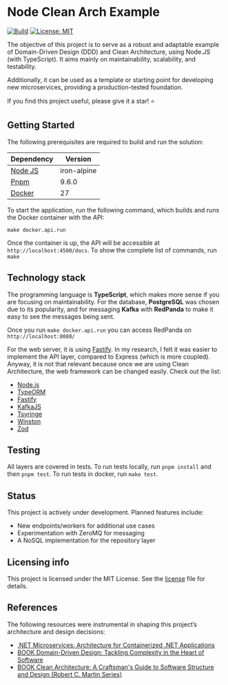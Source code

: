# Node Clean Arch Example

[![Build](https://github.com/fghbittencourt/node-clean-arch/actions/workflows/CI.yml/badge.svg)](https://github.com/fghbittencourt/node-clean-arch/actions/workflows/CI.yml) [![License: MIT](https://img.shields.io/badge/License-MIT-yellow.svg)](https://opensource.org/licenses/MIT)

The objective of this project is to serve as a robust and adaptable example of Domain-Driven Design (DDD) and Clean Architecture, using Node.JS (with TypeScript). It aims mainly on maintainability, scalability, and testability.

Additionally, it can be used as a template or starting point for developing new microservices, providing a production-tested foundation.

If you find this project useful, please give it a star! ⭐

## Getting Started

The following prerequisites are required to build and run the solution:

| Dependency | Version |
| -------------- | -------------- |
| [Node JS](https://nodejs.org/) | iron-alpine |
| [Pnpm](https://pnpm.io/installation) | 9.6.0 |
| [Docker](https://docs.docker.com/engine/install/) | 27 |

To start the application, run the following command, which builds and runs the Docker container with the API:

`make docker.api.run`

Once the container is up, the API will be accessible at `http://localhost:4500/docs`.
To show the complete list of commands, run `make`

## Technology stack

The programming language is **TypeScript**, which makes more sense if you are focusing on maintainability. For the database, **PostgreSQL** was chosen due to its popularity, and for messaging **Kafka** with **RedPanda** to make it easy to see the messages being sent.

Once you run `make docker.api.run` you can access RedPanda on `http://localhost:8080/`

For the web server, it is using [Fastify](https://fastify.dev/). In my research, I felt it was easier to implement the API layer, compared to Express (which is more coupled). Anyway, it is not that relevant because once we are using Clean Architecture, the web framework can be changed easily. Check out the list:

- [Node.js](https://nodejs.org/)
- [TypeORM](https://typeorm.io/)
- [Fastify](https://fastify.dev)
- [KafkaJS](https://kafka.js.org/)
- [Tsyringe](https://github.com/microsoft/tsyringe)
- [Winston](https://github.com/winstonjs/winston)
- [Zod](https://zod.dev/)

## Testing

All layers are covered in tests. To run tests locally, run `pnpm install` and then `pnpm test`. To run tests in docker, run `make test`.

## Status

This project is actively under development. Planned features include:

- New endpoints/workers for additional use cases
- Experimentation with ZeroMQ for messaging
- A NoSQL implementation for the repository layer

## Licensing info

This project is licensed under the MIT License. See the [license](LICENSE) file for details.

## References

The following resources were instrumental in shaping this project’s architecture and design decisions:

- [.NET Microservices: Architecture for Containerized .NET Applications](https://learn.microsoft.com/en-us/dotnet/architecture/microservices/)
- [BOOK Domain-Driven Design: Tackling Complexity in the Heart of Software](https://www.amazon.com.br/Domain-Driven-Design-Tackling-Complexity-Software/dp/0321125215?source=ps-sl-shoppingads-lpcontext&ref_=fplfs&psc=1&smid=A1ZZFT5FULY4LN)
- [BOOK Clean Architecture: A Craftsman's Guide to Software Structure and Design (Robert C. Martin Series)](https://www.amazon.com.br/Clean-Architecture-Craftsmans-Software-Structure-ebook/dp/B075LRM681/ref=sr_1_2?__mk_pt_BR=%C3%85M%C3%85%C5%BD%C3%95%C3%91&crid=3MOWMC1Q9J6V0&dib=eyJ2IjoiMSJ9.1Cmo0ehrUbyITToGjbyWM08zEkGDLKeal5COPoZJXe69vP7nRbEIfpymKCE-yG1d5EP34YaVfY0BK2MlU0337dbYyXz9h2zw6LQhQEK27LN-HWI5JwDd-63bsbIhPwg_UJag8L7FGMR6SuDq5MXpaJd-z_sS2qk-AZ3ZrqI1wwBQl1n56u2Vb_zwgr-pxEpuvakTVi-p-V6CZPqgApArwt2zYXmsG5a_Fh2NmQbhXZ9hSTTS-Fh0EOKD39d66s2YS-l1-9CjHkKsOajep5iv0uNFSfAzM7_UpzSxmn75weQ.6EWaFg3ssXYvZ3h_Yg9coTvUYoI-BgAbKGD_b92grbU&dib_tag=se&keywords=clean+architecture&qid=1728760452&sprefix=clean+architecture+%2Caps%2C274&sr=8-2)
